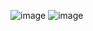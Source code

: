 ![image](https://github.com/user-attachments/assets/209764c2-ec96-49c7-85a5-0790f9ae966c)
![image](https://github.com/user-attachments/assets/b136dc2b-4472-4700-a2b1-ac70b3c8822e)

